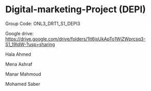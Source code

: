 # Digital-marketing-Project (DEPI)
Group Code: ONL3_DRT1_S1_DEPI3

Google drive: https://drive.google.com/drive/folders/1It6jsUkApTo1WjZWprcsq3-S1_19ldW-?usp=sharing

Hala Ahmed 

Mena Ashraf

Manar Mahmoud

Mohamed Saber


